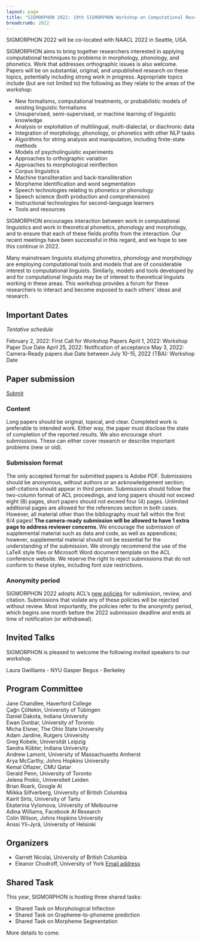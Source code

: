```yaml
---
layout: page
title: "SIGMORPHON 2022: 19th SIGMORPHON Workshop on Computational Research in Phonetics, Phonology, and Morphology"
breadcrumb: 2022
---
```



SIGMORPHON 2022 will be co-located with NAACL 2022 in Seattle, USA. <br>


SIGMORPHON aims to bring together researchers interested in applying computational techniques
to problems in morphology, phonology, and phonetics. Work that addresses orthographic issues is also welcome.
Papers will be on substantial, original, and unpublished research on these topics,
potentially including strong work in progress. Appropriate topics include (but are not limited to) the
following as they relate to the areas of the workshop:

- New formalisms, computational treatments, or probabilistic models of existing linguistic formalisms
- Unsupervised, semi-supervised, or machine learning of linguistic knowledge
- Analysis or exploitation of multilingual, multi-dialectal, or diachronic data
- Integration of morphology, phonology, or phonetics with other NLP tasks
- Algorithms for string analysis and manipulation, including finite-state methods
- Models of psycholinguistic experiments
- Approaches to orthographic variation
- Approaches to morphological reinflection
- Corpus linguistics
- Machine transliteration and back-transliteration
- Morpheme identification and word segmentation
- Speech technologies relating to phonetics or phonology
- Speech science (both production and comprehension)
- Instructional technologies for second-language learners
- Tools and resources

SIGMORPHON encourages interaction between work in computational linguistics
and work in theoretical phonetics, phonology and morphology, and to ensure that
each of these fields profits from the interaction. Our recent meetings have been
successful in this regard, and we hope to see this continue in 2022.

Many mainstream linguists studying phonetics, phonology and morphology
are employing computational tools and models that are of
considerable interest to computational linguists. Similarly, models and tools developed by
and for computational linguists may be of interest to theoretical linguists working in these areas.
This workshop provides a forum for these researchers to interact
and become exposed to each others’ ideas and research.




## Important Dates 

*Tentative schedule*

February 2, 2022: First Call for Workshop Papers
April 1, 2022: Workshop Paper Due Date
April 25, 2022: Notification of acceptance
May 3, 2022: Camera-Ready papers due
Date between July 10-15, 2022 (TBA): Workshop Date

## Paper submission

[Submit](https://www.softconf.com/naacl2022/SIGMORPHON2022/)

### Content

Long papers should be original, topical, and clear. Completed work is preferable to intended work.
Either way, the paper must disclose the state of completion of the reported results.
We also encourage short submissions. These can either cover research or describe
important problems (new or old).

### Submission format

The only accepted format for submitted papers is Adobe PDF. Submissions should be anonymous,
without authors or an acknowledgement section; self-citations should appear in third person.
Submissions should follow the two-column format of ACL proceedings,
and long papers should not exceed eight (8) pages, short papers should not exceed four (4) pages.
Unlimited additional pages are allowed for the references section in both cases.
However, all material other than the bibliography must fall within the first 8/4 pages!
<strong> The camera-ready submission will be allowed to have 1 extra page to address reviewer concerns. </strong>
We encourage the submission of supplemental material such as data and code,
as well as appendices; however, supplemental material should not be essential
for the understanding of the submission.
We strongly recommend the use of the LaTeX style files or Microsoft Word document
template on the ACL conference website. We reserve the right to reject submissions
that do not conform to these styles, including font size restrictions.

### Anonymity period

SIGMORPHON 2022 adopts ACL’s [new policies](aclweb.org/adminwiki/index.php?title=ACL_Policies_for_Submission,_Review_and_Citation) for submission, review, and citation.
Submissions that violate any of these policies will be rejected without review.
Most importantly, the policies refer to the anonymity period, which begins
one month before the 2022 submission deadline and ends at time of notification (or withdrawal).



## Invited Talks

SIGMORPHON is pleased to welcome the following invited speakers to our workshop.

Laura Gwilliams - NYU
Gasper Begus - Berkeley

## Program Committee

Jane	Chandlee,	Haverford College	<br>
Çağrı	Çöltekin,	University of Tübingen	<br>
Daniel Dakota,	Indiana University	<br>
Ewan Dunbar, University of Toronto <br>
Micha	Elsner,	The Ohio State University	<br>
Adam	Jardine,	Rutgers University <br>
Greg	Kobele,	Universität Leipzig <br>
Sandra Kübler,	Indiana University	<br>
Andrew Lamont,	University of Massachusetts Amherst	<br>
Arya McCarthy, Johns Hopkins University <br>
Kemal Oflazer,	CMU Qatar	<br>
Gerald Penn,	University of Toronto	<br>
Jelena Prokic,	Universiteit Leiden	<br>
Brian Roark, Google AI <br>
Miikka Silfverberg,	University of British Columbia <br>
Kairit Sirts,	University of Tartu	<br>
Ekaterina Vylomova, University of Melbourne <br>
Adina	Williams,	Facebook AI Research <br>
Colin Wilson, Johns Hopkins University <br>
Anssi	Yli-Jyrä,	University of Helsinki <br>



## Organizers

- Garrett Nicolai, University of British Columbia
- Eleanor Chodroff, University of York
[Email address](sigmorphon@gmail.com)


## Shared Task

This year, SIGMORPHON is hosting three shared tasks:  

- Shared Task on Morphological Inflection
- Shared Task on Grapheme-to-phoneme prediction
- Shared Task on Morpheme Segmentation

More details to come.
